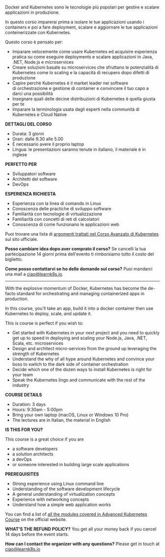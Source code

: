Docker and Kubernetes sono le tecnologie più popolari per gestire e scalare applicazioni in produzione.

In questo corso imparerai prima a isolare le tue applicazioni usando i containers e poi a fare deployment, scalare e aggiornare le tue applicazioni conteinerizzate con Kubernetes.

Questo corso è pensato per:

- Imparare velocemente come usare Kubernetes ed acquisire esperienza pratica su come eseguire deployments e scalare applicazioni in Java, .NET, Node.js e microservices
- Creare soluzioni basate su microservices che sfruttano le potenzialità di Kubernetes come lo scaling e la capacità di recupero dopo difetti di produzione
- Capire perchè Kubernetes è il market leader nei software di orchestrazione e gestione di container e convincere il tuo capo a darci una possibilità
- Insegnare quali delle decine distribuzioni di Kubernetes è quella giusta per te
- Imparare la terminologia usata dagli esperti nella communità di Kubernetes e Cloud Native

**DETTAGLI DEL CORSO**

- Durata: 3 giorni
- Orari: dalle 9.30 alle 5.00
- È necessario avere il proprio laptop
- Lingua: le presentazioni saranno tenute in italiano, il materiale è in inglese

**PERFETTO PER**

- Sviluppatori software
- Architetti del software
- DevOps

**ESPERIENZA RICHIESTA**

- Esperienza con la linea di comando in Linux
- Conoscenza delle practiche di sviluppo software
- Familiarità con tecnologie di virtualizzazione
- Familiarità con concetti di reti di calcolatori
- Conoscenza di come funzionano le applicazioni web

Puoi trovare una lista di [argomenti trattati nel Corso Avanzato di Kubernetes](https://learnk8s.io/training) sul sito ufficiale.

**Posso cambiare idea dopo aver comprato il corso?**
Se cancelli la tua partecipazione 14 giorni prima dell'evento ti rimborsiamo tutto il costo del biglietto.

**Come posso contattarvi se ho delle domande sul corso?**
Puoi mandarci una mail a [ciao@learnk8s.io](mailto:ciao@learnk8s.io).

---

With the explosive momentum of Docker, Kubernetes has become the de-facto standard for orchestrating and managing containerized apps in production.

In this course, you'll take an app, build it into a docker container then use Kubernetes to deploy, scale, and update it.

This is course is perfect if you wish to:

- Get started with Kubernetes in your next project and you need to quickly get up to speed in deploying and scaling your Node.js, Java, .NET, Scala, etc. microservices
- Design and architect micro-services from the ground up leveraging the strength of Kubernetes
- Understand the why of all hype around Kubernetes and convince your boss to switch to the dark side of container orchestration
- Decide which one of the dozen ways to install Kubernetes is right for your team
- Speak the Kubernetes lingo and communicate with the rest of the industry

**COURSE DETAILS**

- Duration: 3 days
- Hours: 9:30am - 5:00pm
- Bring your own laptop (macOS, Linux or Windows 10 Pro)
- The lectures are in Italian, the material in English

**IS THIS FOR YOU?**

This course is a great choice if you are

- a software developers
- a solution architects
- a devOps
- or someone interested in building large scale applications

**PREREQUISITES**

- Strong experience using Linux command line
- Understanding of the software development lifecycle
- A general understanding of virtualization concepts
- Experience with networking concepts
- Understand how a simple web application works

You can find a list of [all the modules covered in Advanced Kubernetes Course](https://learnk8s.io/training) on the official website.

**WHAT'S THE REFUND POLICY?**
You get all your money back if you cancel 14 days before the event starts.

**How can I contact the organizer with any questions?**
Please get in touch at [ciao@learnk8s.io](mailto:ciao@learnk8s.io)
